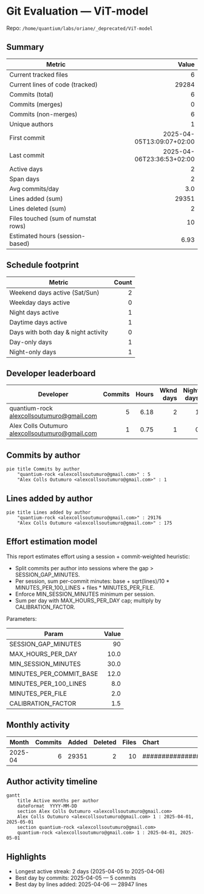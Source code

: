 # Git Evaluation — ViT-model

Repo: `/home/quantium/labs/oriane/_deprecated/ViT-model`

## Summary

| Metric | Value |
|---|---:|
| Current tracked files | 6 |
| Current lines of code (tracked) | 29284 |
| Commits (total) | 6 |
| Commits (merges) | 0 |
| Commits (non-merges) | 6 |
| Unique authors | 1 |
| First commit | 2025-04-05T13:09:07+02:00 |
| Last commit | 2025-04-06T23:36:53+02:00 |
| Active days | 2 |
| Span days | 2 |
| Avg commits/day | 3.0 |
| Lines added (sum) | 29351 |
| Lines deleted (sum) | 2 |
| Files touched (sum of numstat rows) | 10 |
| Estimated hours (session-based) | 6.93 |

## Schedule footprint

| Metric | Count |
|---|---:|
| Weekend days active (Sat/Sun) | 2 |
| Weekday days active | 0 |
| Night days active | 1 |
| Daytime days active | 1 |
| Days with both day & night activity | 0 |
| Day-only days | 1 |
| Night-only days | 1 |

## Developer leaderboard

| Developer | Commits | Hours | Wknd days | Night days | Day days | Both | Added | Deleted | Files | Active days | First | Last | Avg size | Median size | Stars |
|---|---:|---:|---:|---:|---:|---:|---:|---:|---:|---:|---|---|---:|---:|:--:
| quantium-rock <alexcollsoutumuro@gmail.com> | 5 | 6.18 | 2 | 1 | 1 | 0 | 29176 | 2 | 8 | 2 | 2025-04-05T13:35:52+02:00 | 2025-04-06T23:36:53+02:00 | 5835.6 | 66.0 | ★★★★★ |
| Alex Colls Outumuro <alexcollsoutumuro@gmail.com> | 1 | 0.75 | 1 | 0 | 1 | 0 | 175 | 0 | 2 | 1 | 2025-04-05T13:09:07+02:00 | 2025-04-05T13:09:07+02:00 | 175.0 | 175.0 | ★☆☆☆☆ |

## Commits by author

```mermaid
pie title Commits by author
    "quantium-rock <alexcollsoutumuro@gmail.com>" : 5
    "Alex Colls Outumuro <alexcollsoutumuro@gmail.com>" : 1
```

## Lines added by author

```mermaid
pie title Lines added by author
    "quantium-rock <alexcollsoutumuro@gmail.com>" : 29176
    "Alex Colls Outumuro <alexcollsoutumuro@gmail.com>" : 175
```

## Effort estimation model

This report estimates effort using a session + commit-weighted heuristic:
- Split commits per author into sessions where the gap > SESSION_GAP_MINUTES.
- Per session, sum per-commit minutes: base + sqrt(lines)/10 * MINUTES_PER_100_LINES + files * MINUTES_PER_FILE.
- Enforce MIN_SESSION_MINUTES minimum per session.
- Sum per day with MAX_HOURS_PER_DAY cap; multiply by CALIBRATION_FACTOR.

Parameters:

| Param | Value |
|---|---:|
| SESSION_GAP_MINUTES | 90 |
| MAX_HOURS_PER_DAY | 10.0 |
| MIN_SESSION_MINUTES | 30.0 |
| MINUTES_PER_COMMIT_BASE | 12.0 |
| MINUTES_PER_100_LINES | 8.0 |
| MINUTES_PER_FILE | 2.0 |
| CALIBRATION_FACTOR | 1.5 |

## Monthly activity

| Month | Commits | Added | Deleted | Files | Chart |
|---|---:|---:|---:|---:|:---|
| 2025-04 | 6 | 29351 | 2 | 10 | ######################################## |

## Author activity timeline

```mermaid
gantt
    title Active months per author
    dateFormat  YYYY-MM-DD
    section Alex Colls Outumuro <alexcollsoutumuro@gmail.com>
    Alex Colls Outumuro <alexcollsoutumuro@gmail.com> 1 : 2025-04-01, 2025-05-01
    section quantium-rock <alexcollsoutumuro@gmail.com>
    quantium-rock <alexcollsoutumuro@gmail.com> 1 : 2025-04-01, 2025-05-01
```

## Highlights

- Longest active streak: 2 days (2025-04-05 to 2025-04-06)
- Best day by commits: 2025-04-05 — 5 commits
- Best day by lines added: 2025-04-06 — 28947 lines

